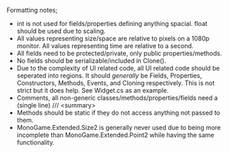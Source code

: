 Formatting notes;
  - int is not used for fields/properties defining anything spacial. float should be used due to scaling.
  - All values representing size/space are relative to pixels on a 1080p monitor. All values representing time are relative to a second.
  - All fields need to be protected/private, only public properties/methods.
  - No fields should be serializable/included in Clone().
  - Due to the complexity of UI related code, all UI related code should be seperated into regions. It should *generally* be Fields, Properties, Constructors, Methods, Events, and Cloning respectively. This is not strict but it does help. See Widget.cs as an example.
  - Comments, all non-generic classes/methods/properties/fields need a (single line) /// \<summary\>
  - Methods should be static if they do not access anything not passed to them.
  - MonoGame.Extended.Size2 is generally never used due to being more incomplete than MonoGame.Extended.Point2 while having the same functionality.

